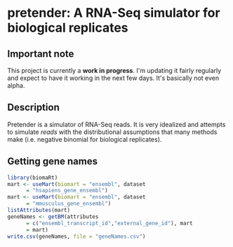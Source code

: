 # pretender: A RNA-Seq simulator for biological replicates

## Important note

This project is currently a **work in progress**. I'm updating it fairly
regularly and expect to have it working in the next few days. It's basically
not even alpha.

## Description

Pretender is a simulator of RNA-Seq reads. It is very idealized and attempts to
simulate *reads* with the distributional assumptions that many methods make
(i.e. negative binomial for biological replicates).

## Getting gene names

```R
library(biomaRt)
mart <- useMart(biomart = "ensembl", dataset
      = "hsapiens_gene_ensembl")
mart <- useMart(biomart = "ensembl", dataset
      = "mmusculus_gene_ensembl")
listAttributes(mart)
geneNames <- getBM(attributes
      = c("ensembl_transcript_id","external_gene_id"), mart
      = mart)
write.csv(geneNames, file = "geneNames.csv")
```

